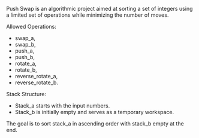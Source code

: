 Push Swap is an algorithmic project aimed at sorting a set of integers using a limited set of operations while minimizing the number of moves.

Allowed Operations:
- swap_a,
- swap_b,
- push_a,
- push_b,
- rotate_a,
- rotate_b,
- reverse_rotate_a,
- reverse_rotate_b.

Stack Structure:
- Stack_a starts with the input numbers.
- Stack_b is initially empty and serves as a temporary workspace.

The goal is to sort stack_a in ascending order with stack_b empty at the end.

